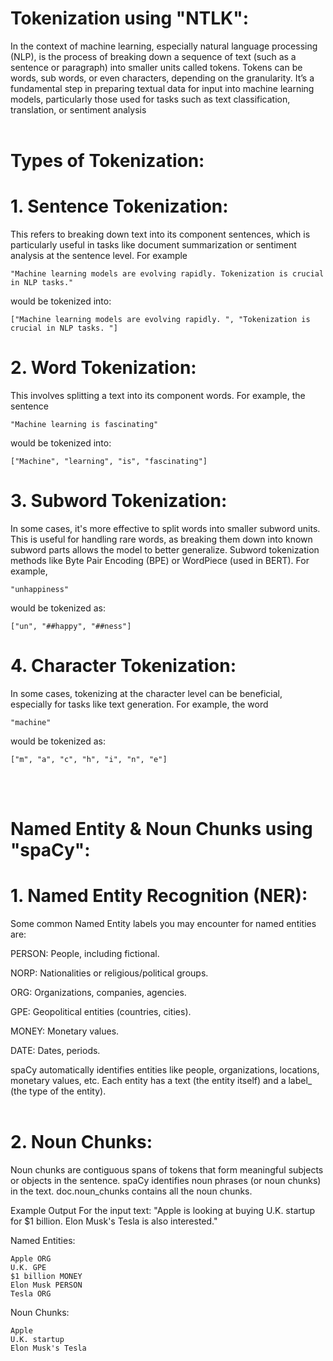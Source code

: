 # Tokenization using "NTLK":
In the context of machine learning, especially natural language processing (NLP), is the process of
breaking down a sequence of text (such as a sentence or paragraph) into smaller units called tokens.
Tokens can be words, sub words, or even characters, depending on the granularity. It’s a fundamental
step in preparing textual data for input into machine learning models, particularly those used for tasks 
such as text classification, translation, or sentiment analysis
<br><br>
# Types of Tokenization:
# 1. Sentence Tokenization:
This refers to breaking down text into its component sentences, which is particularly useful in tasks 
like document summarization or sentiment analysis at the sentence level. For example 
```
"Machine learning models are evolving rapidly. Tokenization is crucial in NLP tasks." 
```
would be tokenized into:
```
["Machine learning models are evolving rapidly. ", "Tokenization is crucial in NLP tasks. "]
```

# 2. Word Tokenization:
This involves splitting a text into its component words. For example, the sentence 
```
"Machine learning is fascinating" 
```
would be tokenized into:
```
["Machine", "learning", "is", "fascinating"]
```

# 3. Subword Tokenization:
In some cases, it's more effective to split words into smaller subword units. This is useful for handling 
rare words, as breaking them down into known subword parts allows the model to better generalize. 
Subword tokenization methods like Byte Pair Encoding (BPE) or WordPiece (used in BERT). For example, 
```
"unhappiness"
```
would be tokenized as: 
```
["un", "##happy", "##ness"]
```

# 4. Character Tokenization:
In some cases, tokenizing at the character level can be beneficial, especially for tasks like text generation. 
For example, the word 
```
"machine"
```
would be tokenized as: 
```
["m", "a", "c", "h", "i", "n", "e"]
```
<br><br>

# Named Entity & Noun Chunks using "spaCy":
# 1. Named Entity Recognition (NER):
Some common Named Entity labels you may encounter for named entities are:

PERSON: People, including fictional.

NORP: Nationalities or religious/political groups.

ORG: Organizations, companies, agencies.

GPE: Geopolitical entities (countries, cities).

MONEY: Monetary values.

DATE: Dates, periods.

spaCy automatically identifies entities like people, organizations, locations, monetary values, etc.
Each entity has a text (the entity itself) and a label_ (the type of the entity).
<br><br>
# 2. Noun Chunks:
Noun chunks are contiguous spans of tokens that form meaningful subjects or objects in the sentence.
spaCy identifies noun phrases (or noun chunks) in the text. doc.noun_chunks contains all the noun chunks.

Example Output
For the input text: "Apple is looking at buying U.K. startup for $1 billion. Elon Musk's Tesla is also interested."

Named Entities:
```
Apple ORG
U.K. GPE
$1 billion MONEY
Elon Musk PERSON
Tesla ORG
```
Noun Chunks:
```
Apple
U.K. startup
Elon Musk's Tesla
```

